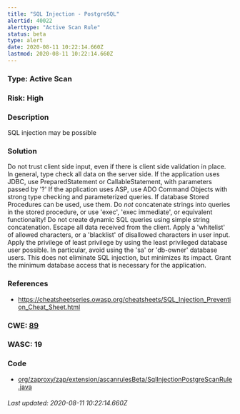 ```yaml
---
title: "SQL Injection - PostgreSQL"
alertid: 40022
alerttype: "Active Scan Rule"
status: beta
type: alert
date: 2020-08-11 10:22:14.660Z
lastmod: 2020-08-11 10:22:14.660Z
---
```

### Type: Active Scan

### Risk: High

### Description

SQL injection may be possible

### Solution

Do not trust client side input, even if there is client side validation in place. 
In general, type check all data on the server side.
If the application uses JDBC, use PreparedStatement or CallableStatement, with parameters passed by '?'
If the application uses ASP, use ADO Command Objects with strong type checking and parameterized queries.
If database Stored Procedures can be used, use them.
Do *not* concatenate strings into queries in the stored procedure, or use 'exec', 'exec immediate', or equivalent functionality!
Do not create dynamic SQL queries using simple string concatenation.
Escape all data received from the client.
Apply a 'whitelist' of allowed characters, or a 'blacklist' of disallowed characters in user input.
Apply the privilege of least privilege by using the least privileged database user possible.
In particular, avoid using the 'sa' or 'db-owner' database users. This does not eliminate SQL injection, but minimizes its impact.
Grant the minimum database access that is necessary for the application.

### References

* https://cheatsheetseries.owasp.org/cheatsheets/SQL_Injection_Prevention_Cheat_Sheet.html

### CWE: [89](https://cwe.mitre.org/data/definitions/89.html)

### WASC:  19

### Code

 * [org/zaproxy/zap/extension/ascanrulesBeta/SqlInjectionPostgreScanRule.java](https://github.com/zaproxy/zap-extensions/blob/master/addOns/ascanrulesBeta/src/main/java/org/zaproxy/zap/extension/ascanrulesBeta/SqlInjectionPostgreScanRule.java)

###### Last updated: 2020-08-11 10:22:14.660Z
